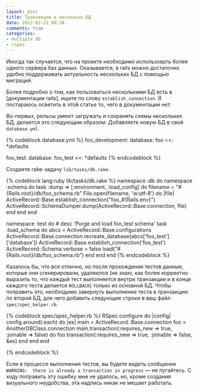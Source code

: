 ```yaml
---
layout: post
title: Транзакции и несколько БД
date: 2013-02-22 00:38
comments: true
categories:
- multiple db
- rspec
---
```


Иногда так случается, что на проекте необходимо использовать более одного сервера баз данных. Оказывается, в rails можно
достаточно удобно поддерживать актуальность нескольких БД с помощью миграций.

<!-- more -->

Более подробно о том, как пользоваться несколькими БД есть в [документации rails], ищите по слову
`establish_connection`. Я постараюсь осветить в этой статье то, чего в документации нет.

Во-первых, рельсы умеют загружать и сохранять схемы нескольких БД, делается это следующим образом. Добавляете новую БД в
свой `database.yml`.

{% codeblock database.yml %}
foo_development:
  database: foo
  <<: *defaults

foo_test:
  database: foo_test
  <<: *defaults
{% endcodeblock %}

Создаете rake-задачу `lib/tasks/db.rake`.

{% codeblock lang:ruby lib/tasks/db.rake %}
namespace :db do
  namespace :schema do
    task :dump => [:environment, :load_config] do
      filename = "#{Rails.root}/db/foo_schema.rb"
      File.open(filename, 'w:utf-8') do |file|
        ActiveRecord::Base.establish_connection("foo_#{Rails.env}")
        ActiveRecord::SchemaDumper.dump(ActiveRecord::Base.connection, file)
      end
    end
  end

  namespace :test do
    # desc 'Purge and load foo_test schema'
    task :load_schema do
      abcs = ActiveRecord::Base.configurations
      ActiveRecord::Base.connection.recreate_database(abcs['foo_test']['database'])
      ActiveRecord::Base.establish_connection('foo_test')
      ActiveRecord::Schema.verbose = false
      load("#{Rails.root}/db/foo_schema.rb")
    end
  end
end
{% endcodeblock %}

Казалось бы, что все отлично, но после прохождения тестов данные, которые они сгенерировали, удаляются (не знаю, как
более корректно выразить то, что каждый тест выполняется внутри транзакции и в конце каждого теста делается `ROLLBACK`)
только из основной БД. Чтобы поправить это, необходимо завернуть выполнение теста в транзакцию по второй БД, для чего
добавить следующие строки в ваш файл `spec/spec_helper.rb`.

{% codeblock spec/spec_helper.rb %}
RSpec.configure do |config|
  config.around(:each) do |ex|
    main = ActiveRecord::Base.connection
    foo = AnotherDBClass.connection
    main.transaction(:requires_new => true, :joinable => false) do
      foo.transaction(:requires_new => true, :joinable => false, &ex)
    end
  end
end

{% endcodeblock %}

Если в процессе выполнения тестов, вы будете видеть сообщение `WARNING:  there is already a transaction in progress` —
не пугайтесь. С ходу поправить эту ошибку мне не удалось, но, кроме создания визуального неудобства, эта надпись никак не мешает работать.
